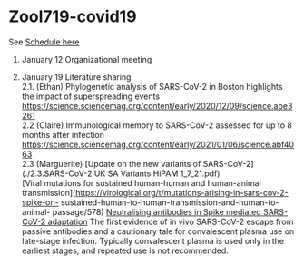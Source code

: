 # Zool719-covid19

See [Schedule here](https://docs.google.com/spreadsheets/d/1NJWmhJHhY_MuPiSu9Oii1-UA2HYzqlfMRqr88NlKtHs/edit#gid=0)

1. January 12 Organizational meeting

2. January 19 Literature sharing  
    2.1. (Ethan) Phylogenetic analysis of SARS-CoV-2 in Boston highlights the impact of superspreading events
https://science.sciencemag.org/content/early/2020/12/09/science.abe3261  
    2.2 (Claire) Immunological memory to SARS-CoV-2 assessed for up to 8 months after infection
https://science.sciencemag.org/content/early/2021/01/06/science.abf4063  
    2.3 (Marguerite) [Update on the new variants of SARS-CoV-2](./2.3.SARS-CoV-2 UK SA Variants HiPAM 1_7_21.pdf)   
    [Viral mutations for sustained human-human and human-animal transmission](https://virological.org/t/mutations-arising-in-sars-cov-2-spike-on- sustained-human-to-human-transmission-and-human-to-animal- passage/578)
    [Neutralising antibodies in Spike mediated SARS-CoV-2 adaptation](https://doi.org/10.1101/2020.12.05.20241927) The first evidence of in vivo SARS-CoV-2 escape from passive antibodies and a cautionary tale for convalescent plasma use on late-stage infection. Typically convalescent plasma is used only in the earliest stages, and repeated use is not recommended. 
    
